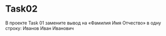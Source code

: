 # Task02
В проекте Task 01 замените вывод на «Фамилия Имя Отчество» в одну строку: Иванов Иван Иванович
